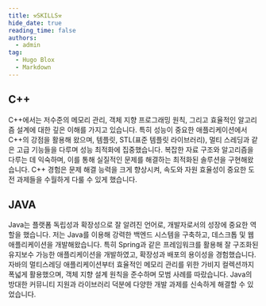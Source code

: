 ```yaml
---
title: ⚒️SKILLS⚒️
hide_date: true
reading_time: false
authors:
  - admin
tag:
  - Hugo Blox
  - Markdown
---
```


## C++
C++에서는 저수준의 메모리 관리, 객체 지향 프로그래밍 원칙, 그리고 효율적인 알고리즘 설계에 대한 깊은 이해를 가지고 있습니다. 특히 성능이 중요한 애플리케이션에서 C++의 강점을 활용해 왔으며, 템플릿, STL(표준 템플릿 라이브러리), 멀티 스레딩과 같은 고급 기능들을 다루며 성능 최적화에 집중했습니다. 복잡한 자료 구조와 알고리즘을 다루는 데 익숙하며, 이를 통해 실질적인 문제를 해결하는 최적화된 솔루션을 구현해왔습니다. C++ 경험은 문제 해결 능력을 크게 향상시켜, 속도와 자원 효율성이 중요한 도전 과제들을 수월하게 다룰 수 있게 했습니다.

## JAVA
Java는 플랫폼 독립성과 확장성으로 잘 알려진 언어로, 개발자로서의 성장에 중요한 역할을 했습니다. 저는 Java를 이용해 강력한 백엔드 시스템을 구축하고, 데스크톱 및 웹 애플리케이션을 개발해왔습니다. 특히 Spring과 같은 프레임워크를 활용해 잘 구조화된 유지보수 가능한 애플리케이션을 개발하였고, 확장성과 배포의 용이성을 경험했습니다. 자바의 멀티스레딩 애플리케이션부터 효율적인 메모리 관리를 위한 가비지 컬렉션까지 폭넓게 활용했으며, 객체 지향 설계 원칙을 준수하며 모범 사례를 따랐습니다. Java의 방대한 커뮤니티 지원과 라이브러리 덕분에 다양한 개발 과제를 신속하게 해결할 수 있었습니다.